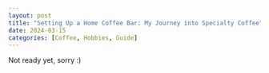 ```yaml
---
layout: post
title: "Setting Up a Home Coffee Bar: My Journey into Specialty Coffee"
date: 2024-03-15
categories: [Coffee, Hobbies, Guide]
---
```


Not ready yet, sorry :)